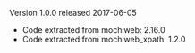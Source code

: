 Version 1.0.0 released 2017-06-05

* Code extracted from mochiweb: 2.16.0
* Code extracted from mochiweb_xpath: 1.2.0
